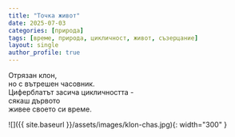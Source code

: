 ```yaml
---
title: "Точка живот"
date: 2025-07-03
categories: [природа]
tags: [време, природа, цикличност, живот, съзерцание]
layout: single
author_profile: true
---
```


Отрязан клон,<br/>
но с вътрешен часовник.<br/>
Циферблатът засича цикличността -<br/>
сякаш дървото<br/>
живее своето си време. <br/>

![]({{ site.baseurl }}/assets/images/klon-chas.jpg){: width="300" }
